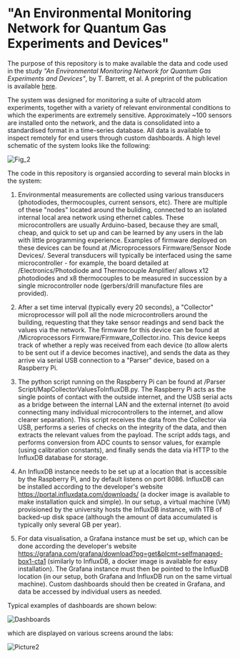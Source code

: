# "An Environmental Monitoring Network for Quantum Gas Experiments and Devices"

The purpose of this repository is to make available the data and code used in the study *"An Environmental Monitoring Network for Quantum Gas Experiments and Devices"*, by T. Barrett, et al. A preprint of the publication is available [here](https://arxiv.org/abs/2101.12726).

The system was designed for monitoring a suite of ultracold atom experiments, together with a variety of relevant environmental conditions to which the experiments are extremely sensitive. Approximately ~100 sensors are installed onto the network, and the data is consolidated into a standardised format in a time-series database. All data is available to inspect remotely for end users through custom dashboards. A high level schematic of the system looks like the following:

![Fig_2](https://user-images.githubusercontent.com/43373700/132879224-3bfe4dbd-2922-46b8-aaa3-1cfb489ff3e8.png)

The code in this repository is organsied according to several main blocks in the system:

1) Environmental measurements are collected using various transducers (photodiodes, thermocouples, current sensors, etc). There are multiple of these "nodes" located around the buliding, connected to an isolated internal local area network using ethernet cables. These microcontrollers are usually Arduino-based, because they are small, cheap, and quick to set up and can be learned by any users in the lab with little programming experience. Examples of firmware deployed on these devices can be found at /Microprocessors Firmware/Sensor Node Devices/. Several transducers will typically be interfaced using the same microcontroller - for example, the board detailed at /Electronics/Photodiode and Thermocouple Amplifier/ allows x12 photodiodes and x8 thermocouples to be measured in succession by a single microcontroller node (gerbers/drill manufacture files are provided).

2) After a set time interval (typically every 20 seconds), a "Collector" microprocessor will poll all the node microcontrollers around the building, requesting that they take sensor readings and send back the values via the network. The firmware for this device can be found at /Microprocessors Firmware/Firmware_Collector.ino. This device keeps track of whether a reply was received from each device (to allow alerts to be sent out if a device becomes inactive), and sends the data as they arrive via serial USB connection to a "Parser" device, based on a Raspberry Pi.

3) The python script running on the Raspberry Pi can be found at /Parser Script/MapCollectorValuesToInfluxDB.py. The Raspberry Pi acts as the single points of contact with the outside internet, and the USB serial acts as a bridge between the internal LAN and the external internet (to avoid connecting many individual microcontrollers to the internet, and allow clearer separation). This script receives the data from the Collector via USB, performs a series of checks on the integrity of the data, and then extracts the relevant values from the payload. The script adds tags, and performs conversion from ADC counts to sensor values, for example (using calibration constants), and finally sends the data via HTTP to the InfluxDB database for storage.

4) An InfluxDB instance needs to be set up at a location that is accessible by the Raspberry Pi, and by default listens on port 8086. InfluxDB can be installed according to the developer's website https://portal.influxdata.com/downloads/ (a docker image is available to make installation quick and simple). In our setup, a virtual machine (VM) provisioned by the university hosts the InfluxDB instance, with 1TB of backed-up disk space (although the amount of data accumulated is typically only several GB per year).

5) For data visualisation, a Grafana instance must be set up, which can be done according the developer's website https://grafana.com/grafana/download?pg=get&plcmt=selfmanaged-box1-cta1 (similarly to InfluxDB, a docker image is available for easy installation). The Grafana instance must then be pointed to the InfluxDB location (in our setup, both Grafana and InfluxDB run on the same virtual machine). Custom dashboards should then be created in Grafana, and data be accessed by individual users as needed.

Typical examples of dashboards are shown below:

![Dashboards](https://user-images.githubusercontent.com/43373700/128684529-48d822db-970a-4d26-8ab9-03cd3e18db1c.png)

which are displayed on various screens around the labs:

![Picture2](https://user-images.githubusercontent.com/43373700/128685035-876fbe2e-174b-4f74-a1f1-e65c0c72b016.png)














